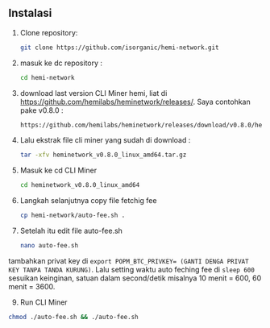 ## Instalasi
1. Clone repository:
   ```bash
   git clone https://github.com/isorganic/hemi-network.git
   
2. masuk ke dc repository :
   ```bash
   cd hemi-network
   
3. download last version CLI Miner hemi, liat di https://github.com/hemilabs/heminetwork/releases/. Saya contohkan pake v0.8.0 :
   ```bash
   https://github.com/hemilabs/heminetwork/releases/download/v0.8.0/heminetwork_v0.8.0_linux_amd64.tar.gz
   
4. Lalu ekstrak file cli miner yang sudah di download :
   ```bash
   tar -xfv heminetwork_v0.8.0_linux_amd64.tar.gz
   
5. Masuk ke cd CLI Miner
   ```bash
   cd heminetwork_v0.8.0_linux_amd64
   
6. Langkah selanjutnya copy file fetchig fee
   ```bash
   cp hemi-network/auto-fee.sh .
   
7. Setelah itu edit file auto-fee.sh
   ```bash
   nano auto-fee.sh
tambahkan privat key di ```export POPM_BTC_PRIVKEY= (GANTI DENGA PRIVAT KEY TANPA TANDA KURUNG)```.
Lalu setting waktu auto feching fee di ``` sleep 600 ``` sesuikan keinginan, satuan dalam second/detik misalnya 10 menit = 600, 60 menit = 3600.


9. Run CLI Miner
```bash
chmod ./auto-fee.sh && ./auto-fee.sh

